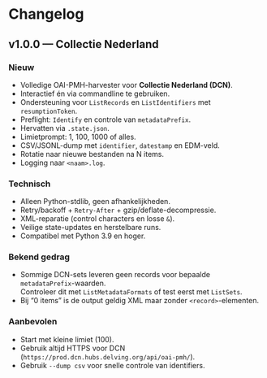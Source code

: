 # Changelog

## v1.0.0 — Collectie Nederland

### Nieuw
- Volledige OAI-PMH-harvester voor **Collectie Nederland (DCN)**.
- Interactief én via commandline te gebruiken.
- Ondersteuning voor `ListRecords` en `ListIdentifiers` met `resumptionToken`.
- Preflight: `Identify` en controle van `metadataPrefix`.
- Hervatten via `.state.json`.
- Limietprompt: 1, 100, 1000 of alles.
- CSV/JSONL-dump met `identifier`, `datestamp` en EDM-veld.
- Rotatie naar nieuwe bestanden na N items.
- Logging naar `<naam>.log`.

### Technisch
- Alleen Python-stdlib, geen afhankelijkheden.
- Retry/backoff + `Retry-After` + gzip/deflate-decompressie.
- XML-reparatie (control characters en losse `&`).
- Veilige state-updates en herstelbare runs.
- Compatibel met Python 3.9 en hoger.

### Bekend gedrag
- Sommige DCN-sets leveren geen records voor bepaalde `metadataPrefix`-waarden.  
  Controleer dit met `ListMetadataFormats` of test eerst met `ListSets`.
- Bij “0 items” is de output geldig XML maar zonder `<record>`-elementen.

### Aanbevolen
- Start met kleine limiet (100).
- Gebruik altijd HTTPS voor DCN (`https://prod.dcn.hubs.delving.org/api/oai-pmh/`).
- Gebruik `--dump csv` voor snelle controle van identifiers.
